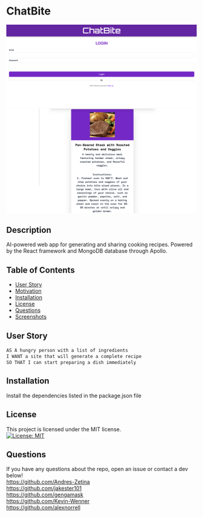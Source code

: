 # ChatBite

![Site Screenshot 1](/assets/Screenshot1.png)
![Site Screenshot 1](/assets/Screenshot2.png)

## Description

AI-powered web app for generating and sharing cooking recipes. Powered by the React framework and MongoDB database through Apollo.

## Table of Contents

- [User Story](#user-story)
- [Motivation](#motivation)
- [Installation](#installation)
- [License](#license)
- [Questions](#questions)
- [Screenshots](#screenshots)

## User Story

```
AS A hungry person with a list of ingredients
I WANT a site that will generate a complete recipe
SO THAT I can start preparing a dish immediately
```


## Installation

Install the dependencies listed in the package.json file

## License

This project is licensed under the MIT license.
<br/> [![License: MIT](https://img.shields.io/badge/License-MIT-yellow.svg)](https://opensource.org/licenses/MIT)


## Questions

If you have any questions about the repo, open an issue or contact a dev below!<br>
https://github.com/Andres-Zetina<br>
https://github.com/jakester101<br>
https://github.com/gengamask<br>
https://github.com/Kevin-Wenner<br>
https://github.com/alexnorrell<br>

